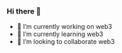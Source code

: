 ### Hi there 👋

- 🔭 I’m currently working on web3
- 🌱 I’m currently learning web3
- 👯 I’m looking to collaborate web3
